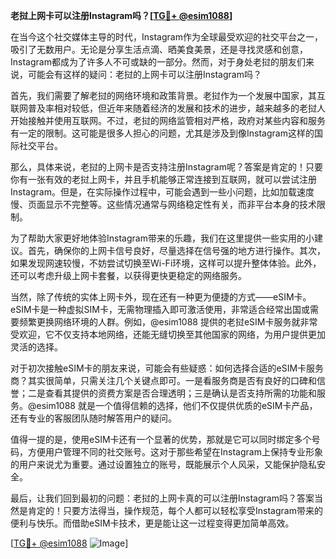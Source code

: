 **老挝上网卡可以注册Instagram吗？[[TG💪+ @esim1088](https://t.me/s/esim1088)]**

在当今这个社交媒体主导的时代，Instagram作为全球最受欢迎的社交平台之一，吸引了无数用户。无论是分享生活点滴、晒美食美景，还是寻找灵感和创意，Instagram都成为了许多人不可或缺的一部分。然而，对于身处老挝的朋友们来说，可能会有这样的疑问：老挝的上网卡可以注册Instagram吗？

首先，我们需要了解老挝的网络环境和政策背景。老挝作为一个发展中国家，其互联网普及率相对较低，但近年来随着经济的发展和技术的进步，越来越多的老挝人开始接触并使用互联网。不过，老挝的网络监管相对严格，政府对某些内容和服务有一定的限制。这可能是很多人担心的问题，尤其是涉及到像Instagram这样的国际社交平台。

那么，具体来说，老挝的上网卡是否支持注册Instagram呢？答案是肯定的！只要你有一张有效的老挝上网卡，并且手机能够正常连接到互联网，就可以尝试注册Instagram。但是，在实际操作过程中，可能会遇到一些小问题，比如加载速度慢、页面显示不完整等。这些情况通常与网络稳定性有关，而非平台本身的技术限制。

为了帮助大家更好地体验Instagram带来的乐趣，我们在这里提供一些实用的小建议。首先，确保你的上网卡信号良好，尽量选择在信号强的地方进行操作。其次，如果发现网速较慢，不妨尝试切换至Wi-Fi环境，这样可以提升整体体验。此外，还可以考虑升级上网卡套餐，以获得更快更稳定的网络服务。

当然，除了传统的实体上网卡外，现在还有一种更为便捷的方式——eSIM卡。eSIM卡是一种虚拟SIM卡，无需物理插入即可激活使用，非常适合经常出国或需要频繁更换网络环境的人群。例如，@esim1088 提供的老挝eSIM卡服务就非常受欢迎，它不仅支持本地网络，还能无缝切换至其他国家的网络，为用户提供更加灵活的选择。

对于初次接触eSIM卡的朋友来说，可能会有些疑惑：如何选择合适的eSIM卡服务商？其实很简单，只需关注几个关键点即可。一是看服务商是否有良好的口碑和信誉；二是查看其提供的资费方案是否合理透明；三是确认是否支持所需的功能和服务。@esim1088 就是一个值得信赖的选择，他们不仅提供优质的eSIM卡产品，还有专业的客服团队随时解答用户的疑问。

值得一提的是，使用eSIM卡还有一个显著的优势，那就是它可以同时绑定多个号码，方便用户管理不同的社交账号。这对于那些希望在Instagram上保持专业形象的用户来说尤为重要。通过设置独立的账号，既能展示个人风采，又能保护隐私安全。

最后，让我们回到最初的问题：老挝的上网卡真的可以注册Instagram吗？答案当然是肯定的！只要方法得当，操作规范，每个人都可以轻松享受Instagram带来的便利与快乐。而借助eSIM卡技术，更是能让这一过程变得更加简单高效。

[[TG💪+ @esim1088](https://t.me/s/esim1088) ![Image](https://i.postimg.cc/4NQfJmqS/Snipaste-2025-05-13-00-14-12.png)]